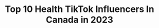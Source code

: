 ---
title: Top 10 Health TikTok Influencers In Canada in 2023
description: >-
  Find top health TikTok influencers in Canada in 2023. Most popular hashtags: #fyp #duet #canada #foryoupage.
platform: TikTok
hits: 615
text_top: Identify the best TikTok profiles on inBeat.
text_bottom: Our search engine has 615 TikTok influencers like this in Canada for you to work with.
profiles:
  - username: "roseiquartz"
    fullname: >-
      💎 House of Quartz 💎
    bio: >-
      Chaos Content 🔥🐼 (18+)(she/her) 💕🍭🏳️‍🌈 Mental Health and Psychology 🧠
    location: "Canada"
    followers: 47000
    engagement: 2469
    commentsToLikes: 0.059599
    id: ck8fbxh6m5bir0j7891y8cy4m
    verified: false
    hashtags: "#kinktok, #witchesforkinktok, #humor, #witchtok"
  - username: "psardarni1"
    fullname: >-
      pamsangha1
    bio: >-
      A healthy distraction from a busy life. Live and Let live. Enjoy life.
    location: "Canada"
    followers: 8143
    engagement: 4069
    commentsToLikes: 0.134398
    id: ckacn62kkmjlb0i78yqfur23a
    verified: false
    hashtags: "#fyp, #foryoupage, #halloweenishere, #tiktokusa"
  - username: "dr.naheedd"
    fullname: >-
      Dr Naheed Dosani🇨🇦
    bio: >-
      Palliative Care Doctor 👨🏽‍⚕️ Health Justice Activist ✊🏽 Instagram: @NaheedD
    location: "Canada"
    followers: 11700
    engagement: 1475
    commentsToLikes: 0.128328
    id: ckbf228pqoo3a0j23yvlu4av3
    verified: false
    hashtags: "#doctiktok, #doctor, #blacklivesmatter, #fyp"
  - username: "addyebee"
    fullname: >-
      Addison B
    bio: >-
      21 | Link to my discord server ⬇️ Mental health advice, pals and forehead kisses
    location: "Canada"
    followers: 479600
    engagement: 1539
    commentsToLikes: 0.023990
    id: ck8hry2trav990j786nsxcoz1
    verified: false
    hashtags: "#motivationmonday, #listen"
  - username: "momentofsunshine"
    fullname: >-
      Rebeckah Bird (They/Them)
    bio: >-
      They/Them🌈 My goal is to spread mental health & LGBTQ+ awareness 🌿 19 • Queer
    location: "Canada"
    followers: 6662
    engagement: 1930
    commentsToLikes: 0.051585
    id: ck9rhj1pbflxl0j78ej6ojox8
    verified: false
    hashtags: "#cottagecore, #duet, #lgbtq, #wormonastring"
  - username: "skinkissed"
    fullname: >-
      SKINKISSED
    bio: >-
      Experience The SKINKISSED Effect ✨ Healthy Skin For Everyone Shop Now 👇
    location: "Canada"
    followers: 14900
    engagement: 1769
    commentsToLikes: 0.335275
    id: ckck51vyqpsat0j231n30c7iz
    verified: false
    hashtags: "#skincaretips, #skincare, #skinkissed, #trending"
  - username: "moonlightbay20"
    fullname: >-
      Moonlightbay20
    bio: >-
      #Healthcareworker 🏥 #Clerkin 🖥 #Canada 🇨🇦 #stukbystik
    location: "Canada"
    followers: 3965
    engagement: 1449
    commentsToLikes: 0.094221
    id: cka69d3q1s2zs0i78yte3ip98
    verified: false
    hashtags: "#4youpage, #f4f, #followme, #foryoupage"
  - username: "jaywoodford"
    fullname: >-
      Jay Woodford
    bio: >-
      📱 Publishing for @GaryVee 💜 All in on mental health 🥶 #WimHof 📍BC 🇨🇦
    location: "Canada"
    followers: 62400
    engagement: 936
    commentsToLikes: 0.059351
    id: ck9jxlu051agw0j7822hgfo60
    verified: false
    hashtags: "#bereal, #mentalheath, #wimhof, #mentalhealth"
  - username: "chris_brake"
    fullname: >-
      Christopher Brake
    bio: >-
      🇨🇦 Memes | Physical Therapy Goal 👇 Health 💪 & Happiness 😊
    location: "Canada"
    followers: 27400
    engagement: 1505
    commentsToLikes: 0.057484
    id: ckbfga7ctbbov0j23k3v89ywl
    verified: false
    hashtags: "#stereotypes, #canadiantiktok, #canada, #moose"
  - username: "rhys.sews.anime"
    fullname: >-
      ʟᴏᴄᴀʟ ꜱᴛɪᴛᴄʜɪɴɢ ʙᴏʏ
    bio: >-
      Rhys | 21 | He/Him 05/18 Mental Health Break Big plans tho after
    location: "Canada"
    followers: 50900
    engagement: 2370
    commentsToLikes: 0.010347
    id: ck9f9k37v75nr0j789abd2e94
    verified: false
    hashtags: "#mha, #embroidery, #stitching, #myheroacademia"
---